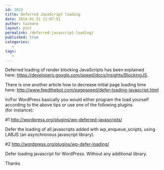 ```yaml
---
id: 2023
title: Deferred JavaScript loading
date: 2014-01-21 11:07:51
author: taimane
layout: post
permalink: /deferred-javascript-loading/
published: true
categories:
   -
tags:
   -
---
```

Deferred loading of render blocking JavaScripts has been explained here: <a href="https://developers.google.com/speed/docs/insights/BlockingJS">https://developers.google.com/speed/docs/insights/BlockingJS</a>.

There is one another article how to decrease initial page loading time here: <a href="http://www.feedthebot.com/pagespeed/defer-loading-javascript.html">http://www.feedthebot.com/pagespeed/defer-loading-javascript.html</a>

In/For WordPress basically you would either program the load yourself according to the above tips or use one of the following plugins (for instance):

#1 <a href="http://wordpress.org/plugins/wp-deferred-javascripts/">http://wordpress.org/plugins/wp-deferred-javascripts/</a>

Defer the loading of all javascripts added with wp_enqueue_scripts, using LABJS (an asynchronous javascript library).

#2 <a href="http://wordpress.org/plugins/wp-defer-loading/">http://wordpress.org/plugins/wp-defer-loading/</a>

Defer loading javascript for WordPress. Without any additional library.

Thanks  

